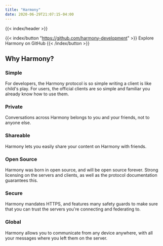 ```yaml
---
title: "Harmony"
date: 2020-06-29T21:07:15-04:00
---
```


{{< index/header >}}

{{< index/button "https://github.com/harmony-development" >}}
Explore Harmony on GitHub
{{< /index/button >}}

<div class="prose-wrapper">

<div class="prose prose-index">

## Why Harmony?

### Simple

For developers, the Harmony protocol is so simple writing a client is like child's play.
For users, the official clients are so simple and familiar you already know how to use them.

### Private

Conversations across Harmony belongs to you and your friends, not to anyone else.

### Shareable

Harmony lets you easily share your content on Harmony with friends.

### Open Source

Harmony was born in open source, and will be open source forever.
Strong licensing on the servers and clients, as well as the protocol documentation guarantees this.

### Secure

Harmony mandates HTTPS, and features many safety guards to make sure that you can trust the servers you're connecting and federating to.

### Global

Harmony allows you to communicate from any device anywhere, with all your messages where you left them on the server.

</div>

</div>
